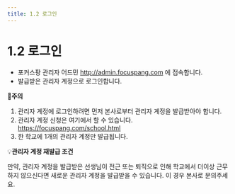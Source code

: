 ```yaml
---
title: 1.2 로그인
---
```


# 1.2 로그인

- 포커스팡 관리자 어드민 http://admin.focuspang.com 에 접속합니다.
- 발급받은 관리자 계정으로 로그인합니다.

🚨**주의**

1. 관리자 계정에 로그인하려면 먼저 본사로부터 관리자 계정을 발급받아야 합니다.
2. 관리자 계정 신청은 여기에서 할 수 있습니다. https://focuspang.com/school.html
3. 한 학교에 1개의 관리자 계정만 발급됩니다.

💡**관리자 계정 재발급 조건**

만약, 관리자 계정을 발급받은 선생님이 전근 또는 퇴직으로 인해 학교에서 더이상 근무하지 않으신다면 새로운 관리자 계정을 발급받을 수 있습니다. 이 경우 본사로 문의주세요.
